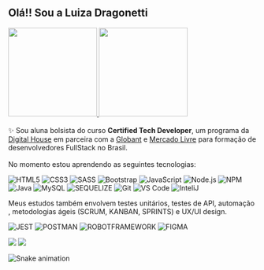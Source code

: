 ## Olá!! Sou a Luiza Dragonetti
 <div>
  <a href="https://github.com/lulutti">
  <img height="180em" src="https://github-readme-stats.vercel.app/api?username=lulutti&show_icons=true&theme=onedark&include_all_commits=true&count_private=true"/>
  <img height="180em" src="https://github-readme-stats.vercel.app/api/top-langs/?username=lulutti&layout=compact&langs_count=7&theme=onedark"/>
  </a>
</div><br>
✨ Sou aluna bolsista do curso <strong>Certified Tech Developer</strong>, um programa da <a href="https://www.digitalhouse.com/br">Digital House</a> em parceira com a <a href="https://www.globant.com/pt-br">Globant</a> e <a href="https://www.mercadolivre.com.br/institucional">Mercado Livre</a> para formação de desenvolvedores FullStack no Brasil.<br><br>
No momento estou aprendendo as seguintes tecnologias:

![HTML5](https://img.shields.io/badge/html5%20-%23E34F26.svg?&style=for-the-badge&logo=html5&logoColor=white)
![CSS3](https://img.shields.io/badge/css3%20-%231572B6.svg?&style=for-the-badge&logo=css3&logoColor=white)
![SASS](https://img.shields.io/badge/SASS%20-CC6699.svg?&style=for-the-badge&logo=SASS&logoColor=white)
![Bootstrap](https://img.shields.io/badge/-Bootstrap-563D7C?&style=for-the-badge&logo=bootstrap&logoColor=white)
![JavaScript](https://img.shields.io/badge/JavaScript-F7DF1E?style=for-the-badge&logo=javascript&logoColor=black)
![Node.js](https://img.shields.io/badge/node.js%20-339933.svg?&style=for-the-badge&logo=node.js&logoColor=white)
![NPM](https://img.shields.io/badge/npm%20-CB3837.svg?&style=for-the-badge&logo=npm&logoColor=white)
![Java](https://img.shields.io/badge/Java-ED8B00?style=for-the-badge&logo=java&logoColor=white)
![MySQL](https://img.shields.io/badge/MySQL-00758F?style=for-the-badge&logo=mysql&logoColor=white)
![SEQUELIZE](https://img.shields.io/badge/Sequelize-52B0E7?style=for-the-badge&logo=sequelize&logoColor=white)
![Git](https://img.shields.io/badge/git%20-%23F05033.svg?&style=for-the-badge&logo=git&logoColor=white)
![VS Code](https://img.shields.io/badge/-VSCode-007ACC?&style=for-the-badge&logo=visual-studio-code&logoColor=white)
![InteliJ](https://img.shields.io/badge/IntelliJ-Idea-000000?style=for-the-badge&logo=intellijidea&logoColor=white)

<p>Meus estudos também envolvem testes unitários, testes de API, automação , metodologias ágeis (SCRUM, KANBAN, SPRINTS) e UX/UI design.</p>

 ![JEST](https://img.shields.io/badge/JEST-C21325?style=for-the-badge&logo=jest&logoColor=white)
 ![POSTMAN](https://img.shields.io/badge/postman-FF6C37?style=for-the-badge&logo=postman&logoColor=white)
 ![ROBOTFRAMEWORK](https://img.shields.io/badge/robotframework-000000?style=for-the-badge&logo=robotframework&logoColor=white)
 ![FIGMA](https://img.shields.io/badge/figma-F24E1E?style=for-the-badge&logo=figma&logoColor=white)
 


<div> 
  <a href = "mailto:malludra@gmail.com"><img src="https://img.shields.io/badge/-Gmail-%23EA4335?style=for-the-badge&logo=gmail&logoColor=white" target="_blank"></a>
  <a href="https://www.linkedin.com/in/luizadragonetti/" target="_blank"><img src="https://img.shields.io/badge/-LinkedIn-%230077B5?style=for-the-badge&logo=linkedin&logoColor=white" target="_blank"></a> </div>
  

![Snake animation](https://github.com/lulutti/lulutti/blob/output/github-contribution-grid-snake.svg)
